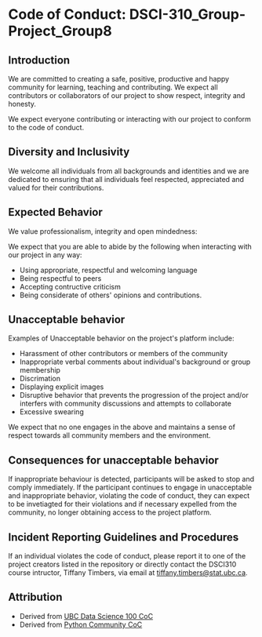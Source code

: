 # Code of Conduct: DSCI-310_Group-Project_Group8

## Introduction 

We are committed to creating a safe, positive, productive and happy community for learning, teaching and contributing. We expect all contributors or collaborators of our project to show respect, integrity and honesty. 

We expect everyone contributing or interacting with our project to conform to the code of conduct. 

## Diversity and Inclusivity

We welcome all individuals from all backgrounds and identities and we are dedicated to ensuring that all individuals feel respected, appreciated and valued for their contributions. 

## Expected Behavior 
We value professionalism, integrity and open mindedness:
    
We expect that you are able to abide by the following when interacting with our project in any way:
- Using appropriate, respectful and welcoming language 
- Being respectful to peers 
- Accepting contructive criticism
- Being considerate of others' opinions and contributions.

## Unacceptable behavior
Examples of Unacceptable behavior on the project's platform include:
- Harassment of other contributors or members of the community
- Inappropriate verbal comments about individual's background or group membership
- Discrimation 
- Displaying explicit images 
- Disruptive behavior that prevents the progression of the project and/or interfers with community discussions and attempts to collaborate 
- Excessive swearing

We expect that no one engages in the above and maintains a sense of respect towards all community members and the environment.

## Consequences for unacceptable behavior 
If inappropriate behaviour is detected, participants will be asked to stop and comply immediately. If the participant continues to engage in unacceptable and inappropriate behavior, violating the code of conduct, they can expect to be invetiagted for their violations and if necessary expelled from the community, no longer obtaining access to the project platform. 

## Incident Reporting Guidelines and Procedures
If an individual violates the code of conduct, please report it to one of the project creators listed in the repository or directly contact the DSCI310 course intructor, Tiffany Timbers, via email at tiffany.timbers@stat.ubc.ca. 

## Attribution
- Derived from [UBC Data Science 100 CoC](https://github.com/UBC-DSCI/dsci-100/blob/master/CODE_OF_CONDUCT.md)
- Derived from [Python Community CoC](https://www.python.org/psf/conduct/)
